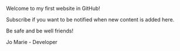 
Welcome to my first website in GitHub!

Subscribe if you want to be notified when new content is added here.

Be safe and be well friends!

Jo Marie - Developer
